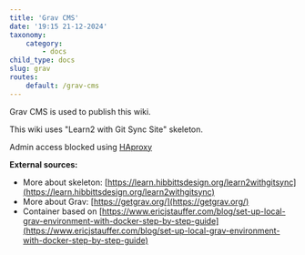 ```yaml
---
title: 'Grav CMS'
date: '19:15 21-12-2024'
taxonomy:
    category:
        - docs
child_type: docs
slug: grav
routes:
    default: /grav-cms
---
```


Grav CMS is used to publish this wiki.

This wiki uses "Learn2 with Git Sync Site" skeleton.

Admin access blocked using [HAproxy](/haproxy)

**External sources:**
* More about skeleton: [https://learn.hibbittsdesign.org/learn2withgitsync](https://learn.hibbittsdesign.org/learn2withgitsync)
* More about Grav: [https://getgrav.org/](https://getgrav.org/)
* Container based on [https://www.ericjstauffer.com/blog/set-up-local-grav-environment-with-docker-step-by-step-guide](https://www.ericjstauffer.com/blog/set-up-local-grav-environment-with-docker-step-by-step-guide)